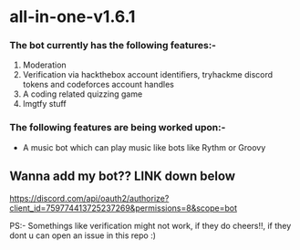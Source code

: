 # all-in-one-v1.6.1
### The bot currently has the following features:-
  1. Moderation
  2. Verification via hackthebox account identifiers, tryhackme discord tokens and codeforces account handles
  3. A coding related quizzing game
  4. lmgtfy stuff
### The following features are being worked upon:-
  * A music bot which can play music like bots like Rythm or Groovy
## Wanna add my bot?? LINK down below
https://discord.com/api/oauth2/authorize?client_id=759774413725237269&permissions=8&scope=bot

PS:- Somethings like verification might not work, if they do cheers!!, if they dont u can open an issue in this repo :)
